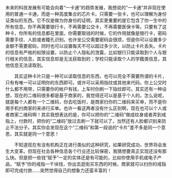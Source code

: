 

未来的科技发展有可能会向着“一卡通”的趋势发展，我想说的”一卡通“并非现在使用的普通一卡通，而是一种高度集合的芯片卡。只需要一张卡，也可以理解为身份证类似的东西。它不仅是做为你身份的证明，其实更重要的是它包含了你一生中的所有信息。你不再需要银行卡，不再需要公交卡，不再需要医保卡等。只要有了这种卡，你所有的信息都在里面，你需要取钱的时候，它的作用就像是银行卡，密码需要手纹、人脸或者瞳孔识别。也许坐公交需要密码会很烦，但是你可以设置多少金额不需要密码，同时也可以设置每天不可以超过多少次，以防止卡片丢失。卡片的信息有严格的权限设置，以防止个人隐私的泄露，比如银行只能读取到个人与银行相关的信息，其实信息却是无法获取到的；学校只能读取个人的学籍类信息，其他信息无法读取到。

　　其实这种卡片只是一种可以读取信息的东西，也可以完全不需要所谓的卡片，只有有唯一可以证明你的东西即可。或许可以采用指纹或其他来代码，你上公交时什么都不用带，只需要你的帐户有钱，上车时你刷一下指纹即可。其实还有一种设想，现在的二维码很多都是基于商家的，我觉得还可以是基于个人的。怎么说呢，就是每个人都有一个二维码，你去吃饭时，是商家扫你的二维码来买单，而不是你用手机扫商家的来进行买单。也许一看这两者没有什么区别啊，现在也可以个人或者商家二维码啊！其实我想表达的是，你可以把你的“二维码”做成纹身或者弄到戒指上，付款时，把你的“二维码”放过去刷一下就可以了，当然还有人脸都识别来防止不法分子。其实你会发现在这个“二维码”和第一段说的“卡片”差不多是同一个意思，其实就是同一个意思！

　　不知道现在有没有机构正在进行类似的这种研究，如果研究成功，世界将会发生大变革。但现在社会各种信息各个行业还比较保密，我猜想要真正实现还没有那么快。但是把一些钱“赋予”一定的实体还是有可能的，比如你使用手机或电子产品，“赋予”你的戒指一千块钱，你出去逛街买东西的时候，商家就可以扫你的戒指即可完成付款……突然觉得自己的想象力还蛮丰富的！